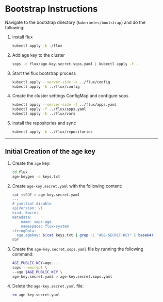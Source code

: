 # Bootstrap Instructions

Navigate to the bootstrap directory (`kubernetes/bootstrap`) and do the following:

1. Install flux

   ```bash
   kubectl apply -k ./flux
   ```

1. Add age key to the cluster

   ```bash
   sops -d flux/age-key.secret.sops.yaml | kubectl apply -f -
   ```

1. Start the flux bootstrap process

   ```bash
   kubectl apply --server-side -k ../flux/config
   kubectl apply -k ../flux/config
   ```

1. Create the cluster settings ConfigMap and configure sops

   ```bash
   kubectl apply --server-side -f ../flux/apps.yaml
   kubectl apply -f ../flux/apps.yaml
   kubectl apply -k ../flux/vars
   ```

1. Install the repositories and sync

   ```bash
   kubectl apply -k ../flux/repositories
   ```

---

## Initial Creation of the age key

1. Create the `age` key:

   ```bash
   cd flux
   age-keygen -o keys.txt
   ```

1. Create `age-key.secret.yaml` with the following content:

   ```bash
   cat <<EOF > age-key.secret.yaml
   ---
   # yamllint disable
   apiVersion: v1
   kind: Secret
   metadata:
       name: sops-age
       namespace: flux-system
   stringData:
     age.agekey: $(cat keys.txt | grep -i "AGE-SECRET-KEY" | base64)
   EOF
   ```

1. Create the `age-key.secret.sops.yaml` file by running the
   following command:

   ```bash
   AGE_PUBLIC_KEY=age....
   sops --encrypt \
   --age $AGE_PUBLIC_KEY \
   age-key.secret.yaml > age-key.secret.sops.yaml
   ```

1. Delete the `age-key.secret.yaml` file:

   ```bash
   rm age-key.secret.yaml
   ```
